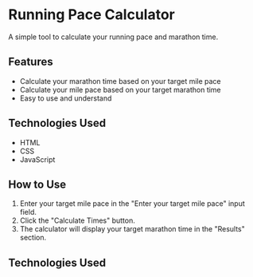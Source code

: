 # Running Pace Calculator

A simple tool to calculate your running pace and marathon time.

## Features

- Calculate your marathon time based on your target mile pace
- Calculate your mile pace based on your target marathon time
- Easy to use and understand

## Technologies Used

- HTML
- CSS
- JavaScript

## How to Use

1. Enter your target mile pace in the "Enter your target mile pace" input field.
2. Click the "Calculate Times" button.
3. The calculator will display your target marathon time in the "Results" section.

## Technologies Used

